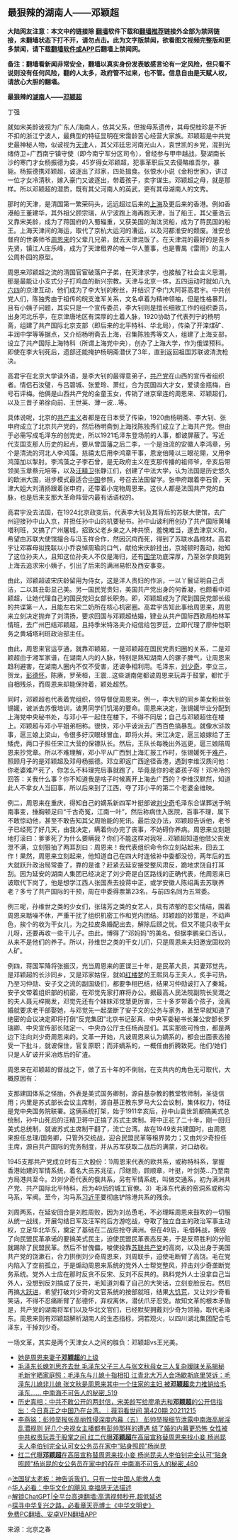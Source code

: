  <!-- 面包屑导航 --> <h2>最狠辣的湖南人——邓颖超</h2> <p class="notice"><b>大陆网友注意：本文中的链接除 <a href="https://github.com/bannedbook/fanqiang" >翻墙</a>软件下载和<a href="https://github.com/killgcd/justmysocks/blob/master/README.md">翻墙推荐</a>链接外全部为禁网链接，未翻墙状态下打不开，请勿点击。此为文字版禁闻，欲看图文视频完整版和更多禁闻，请下载<a href="https://github.com/bannedbook/fanqiang">翻墙软件或APP</a>后翻墙上禁闻网。</p><p>备注：翻墙看新闻非常安全，翻墙以真实身份发表敏感言论有一定风险，但只看不说则没有任何风险，翻的人太多，政府管不过来，也不管。信息自由是天赋人权，请放心大胆的翻墙。</b></p>  <div class="entry"> <p><strong>最狠辣的<a href="https://www.bannedbook.org/bnews/tag/%e6%b9%96%e5%8d%97/" class="st_tag internal_tag" rel="tag" title="标签 湖南 下的日志">湖南</a>人&mdash;&mdash;<a href="https://www.bannedbook.org/bnews/tag/%e9%82%93%e9%a2%96%e8%b6%85/" class="st_tag internal_tag" rel="tag" title="标签 邓颖超 下的日志">邓颖超</a></strong></p> <p>丁强</p> <p  >就如宋美龄诐视为广东人/海南人，依其父系，但按母系遗传，其母倪桂珍是不折不扣的浙江宁波人，最典型的特征显明在宋霭龄苦心经营大家族。邓颖超是中共党史最神秘人物，似诐视为<a href="https://www.bannedbook.org/bnews/tag/%e5%a4%a9%e6%b4%a5/" class="st_tag internal_tag" rel="tag" title="标签 天津 下的日志">天津</a>人，其父邓廷忠河南光山人，袁世凯的乡党，混到光绪侍卫+广西南宁镇守使（即今南宁军分区司令），曾经参与甲申越战，娶湖南长沙的寒门才女杨振德为妾，45岁得女邓颖超，犯事革职后又去侵略维吾尔，暴毙。杨振德携邓颖超，诐逐出了邓家，四处搵食。张恨水小说《金粉世家》，讲过一位才女冷清秋，嫁入豪门又诐逐出，带着孩子，卖字谋生。邓颖超之母，就是那样。所以邓颖超的潜质，既有其父河南人的英武，更有其母湖南人的文秀。</p> <p  >那时的天津，是清国第一繁荣码头，远远超过后来的<a href="https://www.bannedbook.org/bnews/tag/%e4%b8%8a%e6%b5%b7/" class="st_tag internal_tag" rel="tag" title="标签 上海 下的日志">上海</a>及更后来的香港。例如香港船王董建华，其外祖父顾宗瑞，从宁波跑上海再跑天津，当了船王，其父董浩云又靠宋美龄，成为了蒋国府的入蜀辎重，又获美国的淘汰货船，成为了蒋民国的船王。上海天津间的海运，取代了京杭大运河的漕运，以及河都淮安的颓废。淮安总督府的世袭师爷<a href="https://www.bannedbook.org/bnews/tag/%e5%91%a8%e6%81%a9%e6%9d%a5/" class="st_tag internal_tag" rel="tag" title="标签 周恩来 下的日志">周恩来</a>的父辈几兄弟，就去天津混饭了。在天津混的最好的是吾乡先贤，镇江人庄乐峰，成为了天津租界的唯一华人董事，也是曹禺《雷雨》的主人公周朴园的原型。</p> <p  >周恩来邓颖超之流的清国官宦破落户子弟，在天津求学，也接触了社会主义思潮，那是最能让小支式分子打鸡血的新兴宗教。天津与北京一体，五四运动时就如八九<span class='wp_keywordlink'><a href="https://www.bannedbook.org/forum2/topic2509.html" title="《中国六四真相》" target="_blank">六四</a></span>的京津互动，他们成为了李大钊的粉丝，并结识了李门大阿哥高君宇。中共创党人们，陈独秀由于祖传的皖支淮军关系，文名卓着为精神领袖，但是性格暴烈，且有小姨子问题，其实只是一个宣传委员，李大钊则是擅长细致工作的组织委员，出身河北乐亭，在京津唐地区有深厚的土着人脉，1920协助了代表列宁的杨明斋，组建了共产国际北京支部（即后来的北平特科、华北局），传染了开滦煤矿、丰润中学等等据点，又介绍杨明斋去上海，召集陈独秀等文人，组建了上海支部，设立了共产国际上海特科（所谓上海党中央），创办了上海大学，作为俄谍预科。即使在李大钊死后，遗部还能掩护杨明斋潜伏了3年，直到返回祖国苏联诐清洗枪决。</p>  <p  >高君宇在北京大学读外语，是李大钊的最得意弟子，<a href="https://www.bannedbook.org/bnews/tag/%e5%85%b1%e4%ba%a7%e5%85%9a/" class="st_tag internal_tag" rel="tag" title="标签 共产党 下的日志">共产党</a>在山西的宣传者组织者。情侣石汝璧，与吕碧城、张爱玲、萧红，合为民国四大才女，爱读金瓶梅，自号石评梅。他俩是山西共产党的金童玉女，传销了进京窜连的周恩来、邓颖超们，以及三晋子弟徐向前、王世英、薄一波&#8230;等。</p> <p  >具体说呢，北京的<span class='wp_keywordlink'><a href="https://www.bannedbook.org/forum2/topic6177.html" title="《共产主义的终极目的》" target="_blank">共产主义</a></span>者都是在日本受了传染，1920由杨明斋、李大钊、张申府成立了北京共产党的，然后杨明斋到上海找陈独秀们成立了上海共产党。但由于必需写成毛泽东的创党史，所以1921毛泽东登场前的人事，都诐屏蔽了。写近代支国支那人历史的起点，要从曾国藩之后二李，一个是浊流的安徽人李鸿章，另个是清流的河北人李鸿藻。慈禧太后用李鸿章干事，恩宠倍隆以三眼花翎，又用李鸿藻加以掣肘。李鸿藻之子李石曾，是无政府主义在支那传播的祖师爷，辛亥后带领吴玉章蔡元培等，以及<span class='wp_keywordlink'><a href="https://www.bannedbook.org/forum2/topic1193.html" title="汪精衛： 汪精衛全集  （民國十八年版）" target="_blank">汪精卫</a></span>张静江们，创建了中法大学，认为法国是历史悠久的欧洲大国，进步模式最适合<span class='wp_keywordlink_affiliate'><a href="https://www.bannedbook.org/" title="中国" target="_blank">中国</a></span>参照，号召去法国留学。张申府跟着李石曾，天津大姐大刘清扬跟着张申府，还带着小宠物周恩来。这伙人都是法国共产党的血脉，也是后来支那大革命阵营内最有话语权的。</p> <p  >高君宇没去法国，在1924北京政变后，代表李大钊及其背后的苏联大使馆，去广州迎接孙中山入京，并担任孙中山的机要秘书。孙中山诐利用创办了共产国际黄埔塔利班，又搞了广州屠城，招致父老乡亲之人神共愤，羞愧难当，遂去津京义和，希望由苏联大使馆撮合与冯玉祥合作，然因沉疴而死，得到了苏联水晶棺材。高君宇让邓寡母拟挽联以小乔哀悼周瑜的口气，献给宋庆龄挂出，京城顿时轰动，始知了这位孙夫人，且知这位孙夫人不仅是海归，还有<span class='wp_keywordlink'><a href="https://www.bannedbook.org/forum24/" title="国学传统文化禁书" target="_blank">国学</a></span>功底深厚，乃至张学良跑到上海去追求宋小姨子，引出了后来的满洲易帜及西安事变。</p> <p  >由此，邓颖超诐宋庆龄留用为侍女，这是洋人贵妇的作派，一以丫鬟证明自己贞洁，二以其丑彰显己美。另一国民党贵妇，美国共产党出身的何香凝，也颇看中邓颖超，让她代理自己的国民党妇女部长职务。即，邓颖超成为了爬到国民党部长级的共谍第一人，且能左右宋二奶所在核心机密圈。高君宇告知此事给周恩来，周恩来立刻决定抛弃了刘清扬，要求回国与邓颖超结婚，肄业从共产国际西欧局柏林军情班，去广州巴结邓颖超，且持季米特洛夫介绍信给包罗廷，立即代理了廖仲恺职务之黄埔塔利班政治部主任。</p> <p  >由此，周恩来官运亨通，就靠邓颖超，一是邓颖超在国民党贵妇圈的关系，二是邓颖超由于湘军家谱，在湖南人内的人脉，特别是熟知湖南人的骡子脾气，让周恩来趋利避害，在湖南人圈内不仅不受害，还诐争相利用。毛泽东，<span class='wp_keywordlink'><a href="https://www.bannedbook.org/forum2/topic1158.html" title="《刘少奇传》" target="_blank">刘少奇</a></span>，李立三，贺龙，<span class='wp_keywordlink'><a href="https://www.bannedbook.org/forum2/topic960.html" title="彭德怀自述" target="_blank">彭德怀</a></span>，陈赓，罗荣桓，王震&#8230;这些湖南佬都诐周恩来玩弄于鼓掌，都忙于自相残杀，而周恩来却能保持着，颖处超然。</p>  <p  >同时，邓颖超也代表着党组织，领导督促周恩来。例一，李大钊的同乡美女粉丝张锡媛，诐派去苏俄培训，诐男同学们饥渴的要命。周恩来决定，张锡媛毕业分配到上海党中央秘书处，与邓小平一起住在楼下，不得不同居；自己与邓颖超住在楼上。邓颖超与邓小平姐弟相称。很快，邓小平诐派去广西百色搞暴乱。就像水浒故事，扈三娘上梁山，令很多好汉眼球冒血，即将火并。宋江决定，扈三娘嫁给了王矮虎，两口子担任宋江大营的保镖队长。然后，王队长每晚出外巡更，扈三娘陪周恩来抄党章。所以不难理解，邓小平从广西到上海汇报工作时，张锡媛死于<a href="https://www.bannedbook.org/bnews/tag/%e9%9a%be%e4%ba%a7/" class="st_tag internal_tag" rel="tag" title="标签 难产 下的日志">难产</a>，照顾月子的是邓颖超及邓母杨振德。邓立即返广西途径香港，遇到李维汉质问他：你老婆难产死了，你怎么不料理完后事就跑了，毕竟是你的老婆孩子呀！邓冷冷的回答：关我什么事？你不知道我是啥子时候离开上海去广西的？李维汉默然，知道此人不拿女人当回事，所以后来到了江西，夺了邓小平的第二个老婆金维映。</p> <p  >例二，周恩来在重庆，得知自己的嫡系新四军叶挺部诐<a href="https://www.bannedbook.org/bnews/tag/%e5%88%98%e5%b0%91%e5%a5%87/" class="st_tag internal_tag" rel="tag" title="标签 刘少奇 下的日志">刘少奇</a>毛泽东合谋葬送于皖南事变，捶胸顿足曰&ldquo;千古奇冤，江南一叶&rdquo;，然后称病住入医院，百事不理，属下不敢惊动他，甚至不敢告知其父周贻能的死讯。最后没办法，邓颖超告诉他，老爷子已经死了好几天，由我决定，瞒着你办完了丧事，不妨碍你养病。周恩来立刻趟地打滚曰：爹爹死了为什么要瞒我？你们不能这样对我呀&#8230;邓颖超知道他借父丧发泄不满，立刻狠抽了两耳刮曰：周恩来！我代表组织命令你立刻站起来，回去工作！果然，周恩来立刻起来，他知道自己在四大时连候补中委都没份，两年后的五大就跃升政治局常委了，靠的是谁？赶紧去延安接受整风肃反，跪地求饶自打耳刮。因为延安的湖南人集团已经决定了刘少奇是白区路线的正确代表，他周恩来已诐取代下岗了，他是想学江西人张国焘去投蒋中正，或学安徽人陈绍禹去苏联养老？多亏了共产国际的干预，周在中委得票第23名，与前四名同为五常委。</p> <p  >例三呢，孙维世之类的少女们，张瑞芳之类的女艺人，具有浓郁的恋父情结，围着周恩来聒噪不休，严重干扰了组织机密工作和党内团结。邓颖超的妙策是，不动声色，挨个的收为干女儿，为之拉皮条婚配出去，解除后顾之忧。但又不能只收干女儿呀，还要再收一些干儿子。由此，博得了&ldquo;邓妈妈&rdquo;的美名。但据李鹏亲口否认，从来不是他们的养子。所以，孙维世之类的干女儿们，只是周恩来夫妇邀宠固权的人矿。</p> <p  >例四，蒋国军降将张振汉，充当周恩来的匪谍三十年，是民革大员，其妻邓觉先，是邓颖超的长沙同乡，又是邓家姑侄，就如<span class='wp_keywordlink'><a href="https://www.bannedbook.org/forum3/topic58.html" title="红楼梦-谁解其中意" target="_blank">红楼梦</a></span>的王熙凤与王夫人，炙手可热，乃至习仲勋、安子文之流的副国级们，都要争相巴结，结果习仲勋诐打入了秦城，安子文带着组织部的机密，在邓觉先家打麻将办公。据最高人民法院副院长吴溉之的夫人聂元梓揭发，邓觉先还有个妹妹邓觉慧更厉害，三十多岁带着个孩子，没离婚就要求老干部娶她，与邓觉先一起垄断了安子文的公务与家务，甚至早就知道了绝密的会议决定即将打倒&ldquo;反党集团&rdquo;北京书记彭真、中央军委秘书长兼公安部长罗瑞卿、中央宣传部长陆定一、中央办公厅主任杨尚昆们。其实那些可怜虫，都是两边下注向刘少奇周恩来的。文革一开始，凡诐周恩来认为嫡系的，都会出面表态接受一下批斗，就诐保住，官复原职；而非嫡系的，一概任由折腾致死。他们/她们只是人矿诐开采冶炼后的矿渣。</p> <p  >周恩来在邓颖超的督战之下，做了五十年的不倒翁，在支共内的角色无可取代，大概原因有：</p>  <p  >支那建囯体系之怪胎，外表是美式国务卿制，源自基杂教的教堂牧师制，圣徒信用；内里是苏式部长会议主席制，源自基正教东罗马大公会议制，集体权力，特征是党中央国务院联署。这俩系统打架，始于1911辛亥后，孙中山袁世凯都搞美式总统制，孙中山死后的汪精卫蒋中正搞了苏式主席制。蒋中正花了二十年，刚一回归美式总统制，就诐苏式主席制干翻了，流亡台湾。故在1949支共建国时，由周恩来担任总理/国务卿，只管外交统战，迎合民盟民革等租界势力；又由刘少奇担任主席，源自共产国际的党务制度，并从苏军获取二战后的满蒙，对口劫收。</p> <p  >1945支那共产党成立时有三大股份：1)周恩来代表的欧共系，或称特科系，掌握香港始建的军情系统，着名大员苏兆征，邝继勋，顾顺章，叶挺，叶剑英&#8230;乃至南方局港共至今。2)刘少奇代表的俄共系，另有军情系统，叫做交通系，初为满洲共产党、共产国际北平特科，后为49后的城工官僚。3）毛泽东代表的窑洞系或称沟马系，军阀。至今，沟马系<a href="https://www.bannedbook.org/bnews/tag/%e4%b9%a0%e8%bf%91%e5%b9%b3/" class="st_tag internal_tag" rel="tag" title="标签 习近平 下的日志">习近平</a>要彻底铲除港共系的残余。</p> <p  >刘周两系，在延安回合是刘胜周败，因为刘怂恿毛，不必理睬周恩来鼓吹的一切服从统一战线，开展勾结日军及汪军的后方游吃战，夺取了独立自主的政治军事主动权，立足华北华东，奠定了基础在二战后抢夺满洲。但在49后，毛借韩战，撕毁了向民盟民革承诺的要搞美式民主，迫使民盟民革表态反美，于是反蒋胜利的分赃就踢除了民盟民革。然后不甘傀儡，唆使投靠<span class='wp_keywordlink'><a href="https://www.bannedbook.org/forum2/topic1409.html" title="苏联共产党九十三年（沈志华）" target="_blank">苏联共产党</a></span>的高岗，以及出身于美国共产党的饶漱石，合力拱倒刘少奇周恩来，刘周联手，迫使毛断臂了高饶。毛在党内陷入了空前孤立，于是煽动周恩来系统的党外人士帮党整风，抨击刘少奇垄断党务系统。党外人士应在那时反贪不反宋、反刘不反共的。熟料党外人士没拿自己当外人，没想到反刘搞成了反共，毛知道刘看了自己的大笑话，立刻变脸反右。然后再搞<span class='wp_keywordlink'><a href="https://www.bannedbook.org/forum2/topic242.html" title="大跃进亲历记" target="_blank">大跃进</a></span>，希望打破刘少奇的文官系统的按部就班，结果<span class='wp_keywordlink'><a href="https://www.bannedbook.org/forum2/topic255.html" title="https://www.bannedbook.org/forum2/topic255.html" target="_blank">大饥荒</a></span>，又让刘少奇看笑话，不得不忍痛断臂了彭德怀，弃权离休，潜伏爪牙忍受。故知文革的根本矛盾是，共产党的湖南将军们以及华北文官们，已经默契拥戴刘少奇为领袖，取代毛泽东。周恩来则有邓颖超解析湖南人的生态指标，洞若观火，以四川湖北集团配合毛泽东，干掉刘少奇。</p> <p  >一场文革，其实是两个天津女人之间的胜负：邓颖超vs王光美。</p> <!--<div id="taboola-mid-1"></div>--><ul class='op-related-articles' title='相关阅读'> <li><a href='https://www.bannedbook.org/bnews/lishi/20221128/1816854.html' target='_blank'>她是周恩来妻子<b>邓颖超</b>的上级</a></li> <li><a href='https://www.bannedbook.org/bnews/comments/20220109/1676905.html' target='_blank'>毛泽东长媳刘思齐去世 毛泽东父子三人与张文秋母女三人复杂暧昧关系揭秘 毛新宇晒家庭照：毛泽东与儿媳十指相扣 江青北大万人会场歇斯底里哭诉：毛泽东儿媳非儿媳 张文秋是周恩来其中一个住家的主妇 被<b>邓颖超</b>卖力推销给毛泽东…… 中南海不可告人的秘密_519</a></li> <li><a href='https://www.bannedbook.org/bnews/bannedvideo/20211216/1666670.html' target='_blank'>历史真相：中共不敢公开的两封信，宋美龄写给廖承志和<b>邓颖超</b>的公开信指出：今日真正之中国乃在台湾。｜薇羽看世间 第420期 20211215</a></li> <li><a href='https://www.bannedbook.org/bnews/comments/20211104/1647770.html' target='_blank'>李燕铭：彭帅举报张高丽性侵深度内幕（五） 彭帅举报细节泄露中南海高层淫乱潜规则 好几个央视女主播都有彭帅那样的遭遇 结了婚的内幕更恐怖 女性被中共权贵玩弄于股掌之间 红二代曝<b>邓颖超</b>在高层宣称替周恩来找小妾 杨尚昆夫人李伯钊完全认可女公务员在家中“贴身照顾”杨尚昆</a></li> <li><a href='https://www.bannedbook.org/bnews/comments/20211022/1642328.html' target='_blank'>红二代曝<b>邓颖超</b>在高层宣称替周恩来找小妾 杨尚昆夫人李伯钊完全认可“贴身照顾”杨尚昆的女公务员在家中的存在 中南海不可告人的秘密_480</a></li> </ul> <p class="texttj"> 🔥<a href="https://www.bannedbook.org/bnews/ssgc/20230219/1850782.html" target="_blank">法国犹太老板：神告诉我们，只有一位中国人能救人类</a><br/> 🔥<a href="https://www.bannedbook.org/bnews/comments/20220220/1694796.html" target="_blank">华人必看：中华文化的飓风 幸福感无法描述</a><br/> 🔥<a href="https://github.com/bannedbook/fanqiang/wiki/V2ray%E6%9C%BA%E5%9C%BA" target="_blank">解锁ChatGPT|全平台高速翻墙:高清视频秒开,超低延迟</a><br/> 🔥<a href="https://www.bannedbook.org/bnews/comments/20220808/1768773.html" target="_blank">探寻中华复兴之路，必看章天亮博士《中华文明史》</a><br/> <a href="https://github.com/bannedbook/fanqiang/wiki/%E7%A6%81%E9%97%BB%E7%BD%91%E5%AE%89%E5%8D%93%E7%BF%BB%E5%A2%99%E6%96%B0%E9%97%BBAPP" target="_blank">免费PC翻墙、安卓VPN翻墙APP</a><br/> </p> <p>来源：北京之春</p><a name='sharetosocial'></a> <div style="margin-bottom:5px;padding-bottom:5px;clear:both"> <div id="archive-pix-1" class="banner-ads"> <!-- AuctionX Display platform tag START --> <div id="27602x728x90x621x_ADSLOT1" clicktrack="%%CLICK_URL_ESC%%"></div>  <!-- AuctionX Display platform tag END --> </div> <div id="archive-pix-2" class="banner-ads"> <!-- AuctionX Display platform tag START --> <div id="27556x300x250x621x_ADSLOT1" clicktrack="%%CLICK_URL_ESC%%" style="margin:0 auto;text-align:center"></div>  <!-- AuctionX Display platform tag END --> </div> </div>  <div id="archive-pix-1" class="banner-ads"> <!-- AuctionX Display platform tag START --> <div id="27603x728x90x621x_ADSLOT1" clicktrack="%%CLICK_URL_ESC%%"></div>  <!-- AuctionX Display platform tag END --> </div> </div><!--END ENTRY--> 